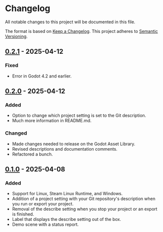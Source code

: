 # Changelog

All notable changes to this project will be documented in this file.

The format is based on [Keep a Changelog](https://keepachangelog.com/en/1.1.0/). This project adheres to [Semantic Versioning](https://semver.org/spec/v2.0.0.html).

## [0.2.1] - 2025-04-12

### Fixed

- Error in Godot 4.2 and earlier.

## [0.2.0] - 2025-04-12

### Added

- Option to change which project setting is set to the Git description.
- Much more information in README.md.

### Changed

- Made changes needed to release on the Godot Asset Library.
- Revised descriptions and documentation comments.
- Refactored a bunch.

## [0.1.0] - 2025-04-08

### Added

- Support for Linux, Steam Linux Runtime, and Windows.
- Addition of a project setting with your Git repository's description when you run or export your project.
- Removal of the describe setting when you stop your project or an export is finished.
- Label that displays the describe setting out of the box.
- Demo scene with a status report.

[0.2.1]: https://github.com/zibetnu/godot-git-describe/compare/0.2.0...0.2.1
[0.2.0]: https://github.com/zibetnu/godot-git-describe/compare/0.1.0...0.2.0
[0.1.0]: https://github.com/zibetnu/godot-git-describe/releases/tag/0.1.0
